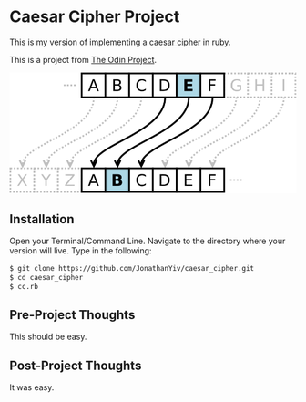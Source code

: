# Caesar Cipher Project

This is my version of implementing a [caesar cipher](https://en.wikipedia.org/wiki/Caesar_cipher) in ruby.

This is a project from [The Odin Project](https://www.theodinproject.com/courses/ruby-programming/lessons/building-blocks).

![Caesar Cipher](/caesar-cipher.png)

## Installation

Open your Terminal/Command Line. Navigate to the directory where your version will live. Type in the following:

```
$ git clone https://github.com/JonathanYiv/caesar_cipher.git
$ cd caesar_cipher
$ cc.rb
```

## Pre-Project Thoughts

This should be easy.

## Post-Project Thoughts

It was easy.
